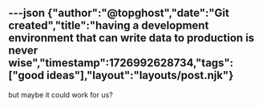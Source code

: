 ---json
{"author":"@topghost","date":"Git created","title":"having a development environment that can write data to production is never wise","timestamp":1726992628734,"tags":["good ideas"],"layout":"layouts/post.njk"}
---
but maybe it could work for us?
